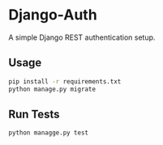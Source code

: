 # Django-Auth

A simple Django REST authentication setup.

## Usage
 ```bash
pip install -r requirements.txt
python manage.py migrate
```

## Run Tests
```bash
python managge.py test
